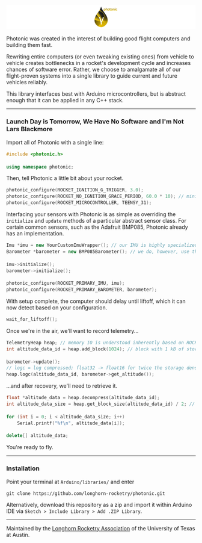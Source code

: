 ![photonic](assets/images/banner.png)

Photonic was created in the interest of building good flight computers and building them fast.

Rewriting entire computers (or even tweaking existing ones) from vehicle to vehicle creates bottlenecks in a rocket's development cycle and increases chances of software error. Rather, we choose to amalgamate all of our flight-proven systems into a single library to guide current and future vehicles reliably.

This library interfaces best with Arduino microcontrollers, but is abstract enough that it can be applied in any C++ stack.

---

### Launch Day is Tomorrow, We Have No Software and I'm Not Lars Blackmore

Import all of Photonic with a single line:

```cpp
#include <photonic.h>

using namespace photonic;
```

Then, tell Photonic a little bit about your rocket.

```cpp
photonic_configure(ROCKET_IGNITION_G_TRIGGER, 3.0);
photonic_configure(ROCKET_NO_IGNITION_GRACE_PERIOD, 60.0 * 10); // minimum 10 minutes before ignition
photonic_configure(ROCKET_MICROCONTROLLER, TEENSY_31);
```

Interfacing your sensors with Photonic is as simple as overriding the `initialize` and `update` methods of a particular abstract sensor class. For certain common sensors, such as the Adafruit BMP085, Photonic already has an implementation.

```cpp
Imu *imu = new YourCustomImuWrapper(); // our IMU is highly specialized
Barometer *barometer = new BMP085Barometer(); // we do, however, use the BMP085

imu->initialize();
barometer->initialize();

photonic_configure(ROCKET_PRIMARY_IMU, imu);
photonic_configure(ROCKET_PRIMARY_BAROMETER, barometer);
```

With setup complete, the computer should delay until liftoff, which it can now detect based on your configuration.

```cpp
wait_for_liftoff();
```

Once we're in the air, we'll want to record telemetry...

```cpp
TelemetryHeap heap; // memory IO is understood inherently based on ROCKET_MICROCONTROLLER
int altitude_data_id = heap.add_block(1024); // block with 1 kB of storage

barometer->update();
// logc = log compressed; float32 -> float16 for twice the storage density!
heap.logc(altitude_data_id, barometer->get_altitude());
```

...and after recovery, we'll need to retrieve it.

```cpp
float *altitude_data = heap.decompress(altitude_data_id);
int altitude_data_size = heap.get_block_size(altitude_data_id) / 2; // 2 bytes per float16

for (int i = 0; i < altitude_data_size; i++)
	Serial.printf("%f\n", altitude_data[i]);

delete[] altitude_data;
```

You're ready to fly.

---

### Installation

Point your terminal at `Arduino/libraries/` and enter

```
git clone https://github.com/longhorn-rocketry/photonic.git
```

Alternatively, download this repository as a zip and import it within Arduino IDE via `Sketch > Include Library > Add .ZIP Library`.

---

Maintained by the [Longhorn Rocketry Association](http://www.longhornrocketry.org/) of the University of Texas at Austin.
